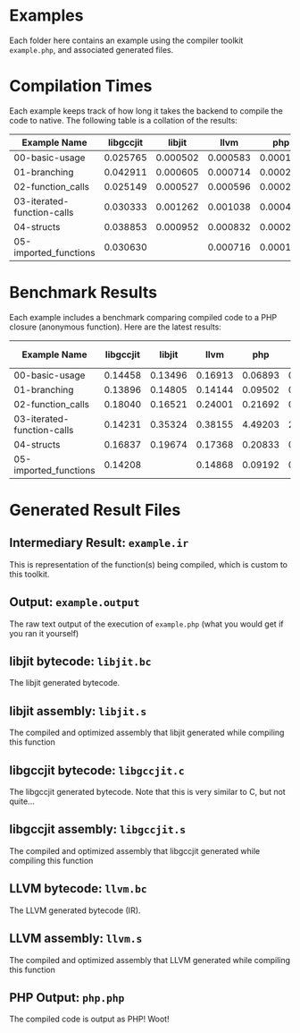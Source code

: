 # Examples

Each folder here contains an example using the compiler toolkit `example.php`, and associated generated files.

# Compilation Times

Each example keeps track of how long it takes the backend to compile the code to native. The following table is a collation of the results:

<!-- compile time table start -->

| Example Name                  |   libgccjit |      libjit |        llvm |         php |
|-------------------------------|-------------|-------------|-------------|-------------|
|                00-basic-usage |    0.025765 |    0.000502 |    0.000583 |    0.000177 |
|                  01-branching |    0.042911 |    0.000605 |    0.000714 |    0.000221 |
|             02-function_calls |    0.025149 |    0.000527 |    0.000596 |    0.000244 |
|    03-iterated-function-calls |    0.030333 |    0.001262 |    0.001038 |    0.000414 |
|                    04-structs |    0.038853 |    0.000952 |    0.000832 |    0.000283 |
|         05-imported_functions |    0.030630 |             |    0.000716 |    0.000188 |

<!-- compile time table end -->

# Benchmark Results

Each example includes a benchmark comparing compiled code to a PHP closure (anonymous function). Here are the latest results:

<!-- benchmark table start -->

| Example Name                  |   libgccjit |      libjit |        llvm |         php | php closure |
|-------------------------------|-------------|-------------|-------------|-------------|-------------|
|                00-basic-usage |     0.14458 |     0.13496 |     0.16913 |     0.06893 |     0.04753 |
|                  01-branching |     0.13896 |     0.14805 |     0.14144 |     0.09502 |     0.04925 |
|             02-function_calls |     0.18040 |     0.16521 |     0.24001 |     0.21692 |     0.15103 |
|    03-iterated-function-calls |     0.14231 |     0.35324 |     0.38155 |     4.49203 |     2.61538 |
|                    04-structs |     0.16837 |     0.19674 |     0.17368 |     0.20833 |     0.17697 |
|         05-imported_functions |     0.14208 |             |     0.14868 |     0.09192 |     0.04973 |

<!-- benchmark table end -->

# Generated Result Files

## Intermediary Result: `example.ir`

This is representation of the function(s) being compiled, which is custom to this toolkit.

## Output: `example.output`

The raw text output of the execution of `example.php` (what you would get if you ran it yourself)

## libjit bytecode: `libjit.bc`

The libjit generated bytecode.

## libjit assembly: `libjit.s`

The compiled and optimized assembly that libjit generated while compiling this function

## libgccjit bytecode: `libgccjit.c`

The libgccjit generated bytecode. Note that this is very similar to C, but not quite...

## libgccjit assembly: `libgccjit.s`

The compiled and optimized assembly that libgccjit generated while compiling this function

## LLVM bytecode: `llvm.bc`

The LLVM generated bytecode (IR).

## LLVM assembly: `llvm.s`

The compiled and optimized assembly that LLVM generated while compiling this function

## PHP Output: `php.php`

The compiled code is output as PHP! Woot!